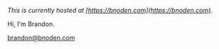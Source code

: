 *This is currently hosted at [https://bnoden.com](https://bnoden.com).*

Hi, I'm Brandon.


brandon@bnoden.com   

